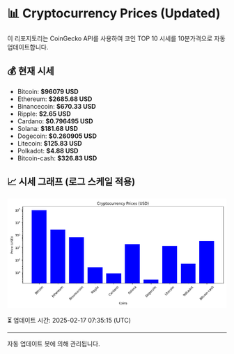 
# 📊 Cryptocurrency Prices (Updated)

이 리포지토리는 CoinGecko API를 사용하여 코인 TOP 10 시세를 10분가격으로 자동 업데이트합니다.

## 💰 현재 시세
- Bitcoin: **$96079 USD**
- Ethereum: **$2685.68 USD**
- Binancecoin: **$670.33 USD**
- Ripple: **$2.65 USD**
- Cardano: **$0.796495 USD**
- Solana: **$181.68 USD**
- Dogecoin: **$0.260905 USD**
- Litecoin: **$125.83 USD**
- Polkadot: **$4.88 USD**
- Bitcoin-cash: **$326.83 USD**

## 📈 시세 그래프 (로그 스케일 적용)
![Crypto Prices](crypto_prices.png)

⏳ 업데이트 시간: 2025-02-17 07:35:15 (UTC)

---
자동 업데이트 봇에 의해 관리됩니다.
